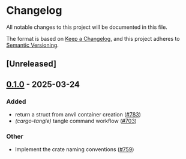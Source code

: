 # Changelog

All notable changes to this project will be documented in this file.

The format is based on [Keep a Changelog](https://keepachangelog.com/en/1.0.0/),
and this project adheres to [Semantic Versioning](https://semver.org/spec/v2.0.0.html).

## [Unreleased]

## [0.1.0](https://github.com/tangle-network/blueprint/releases/tag/blueprint-chain-setup-anvil-v0.1.0) - 2025-03-24

### Added

- return a struct from anvil container creation ([#783](https://github.com/tangle-network/blueprint/pull/783))
- *(cargo-tangle)* tangle command workflow  ([#703](https://github.com/tangle-network/blueprint/pull/703))

### Other

- Implement the crate naming conventions ([#759](https://github.com/tangle-network/blueprint/pull/759))
